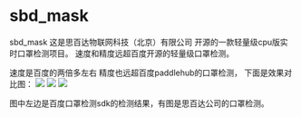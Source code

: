 # sbd_mask
sbd_mask
这是思百达物联网科技（北京）有限公司 开源的一款轻量级cpu版实时口罩检测项目。
速度和精度远超百度开源的轻量级口罩检测。

 速度是百度的两倍多左右
 精度也远超百度paddlehub的口罩检测，
 下面是效果对比图：
 ![](https://github.com/sbdcv/sbd_mask/tree/master/images/1582530113.png)
 ![](https://github.com/sbdcv/sbd_mask/tree/master/images/1582530011.png)
 ![](https://github.com/sbdcv/sbd_mask/tree/master/images/1582529835.png)

图中左边是百度口罩检测sdk的检测结果，有图是思百达公司的口罩检测。
